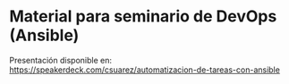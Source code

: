 # Material para seminario de DevOps (Ansible)

Presentación disponible en: https://speakerdeck.com/csuarez/automatizacion-de-tareas-con-ansible
